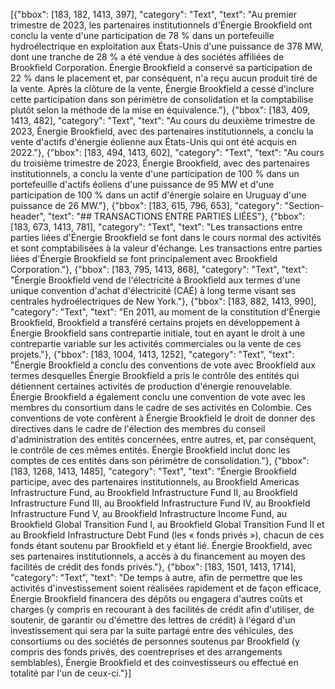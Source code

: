 [{"bbox": [183, 182, 1413, 397], "category": "Text", "text": "Au premier trimestre de 2023, les partenaires institutionnels d'Énergie Brookfield ont conclu la vente d'une participation de 78 % dans un portefeuille hydroélectrique en exploitation aux États-Unis d'une puissance de 378 MW, dont une tranche de 28 % a été vendue à des sociétés affiliées de Brookfield Corporation. Énergie Brookfield a conservé sa participation de 22 % dans le placement et, par conséquent, n'a reçu aucun produit tiré de la vente. Après la clôture de la vente, Énergie Brookfield a cessé d'inclure cette participation dans son périmètre de consolidation et la comptabilise plutôt selon la méthode de la mise en équivalence."}, {"bbox": [183, 409, 1413, 482], "category": "Text", "text": "Au cours du deuxième trimestre de 2023, Énergie Brookfield, avec des partenaires institutionnels, a conclu la vente d'actifs d'énergie éolienne aux États-Unis qui ont été acquis en 2022."}, {"bbox": [183, 494, 1413, 602], "category": "Text", "text": "Au cours du troisième trimestre de 2023, Énergie Brookfield, avec des partenaires institutionnels, a conclu la vente d'une participation de 100 % dans un portefeuille d'actifs éoliens d'une puissance de 95 MW et d'une participation de 100 % dans un actif d'énergie solaire en Uruguay d'une puissance de 26 MW."}, {"bbox": [183, 615, 796, 653], "category": "Section-header", "text": "## TRANSACTIONS ENTRE PARTIES LIÉES"}, {"bbox": [183, 673, 1413, 781], "category": "Text", "text": "Les transactions entre parties liées d'Énergie Brookfield se font dans le cours normal des activités et sont comptabilisées à la valeur d'échange. Les transactions entre parties liées d'Énergie Brookfield se font principalement avec Brookfield Corporation."}, {"bbox": [183, 795, 1413, 868], "category": "Text", "text": "Énergie Brookfield vend de l'électricité à Brookfield aux termes d'une unique convention d'achat d'électricité (CAÉ) à long terme visant ses centrales hydroélectriques de New York."}, {"bbox": [183, 882, 1413, 990], "category": "Text", "text": "En 2011, au moment de la constitution d'Énergie Brookfield, Brookfield a transféré certains projets en développement à Énergie Brookfield sans contrepartie initiale, tout en ayant le droit à une contrepartie variable sur les activités commerciales ou la vente de ces projets."}, {"bbox": [183, 1004, 1413, 1252], "category": "Text", "text": "Énergie Brookfield a conclu des conventions de vote avec Brookfield aux termes desquelles Énergie Brookfield a pris le contrôle des entités qui détiennent certaines activités de production d'énergie renouvelable. Énergie Brookfield a également conclu une convention de vote avec les membres du consortium dans le cadre de ses activités en Colombie. Ces conventions de vote confèrent à Énergie Brookfield le droit de donner des directives dans le cadre de l'élection des membres du conseil d'administration des entités concernées, entre autres, et, par conséquent, le contrôle de ces mêmes entités. Énergie Brookfield inclut donc les comptes de ces entités dans son périmètre de consolidation."}, {"bbox": [183, 1268, 1413, 1485], "category": "Text", "text": "Énergie Brookfield participe, avec des partenaires institutionnels, au Brookfield Americas Infrastructure Fund, au Brookfield Infrastructure Fund II, au Brookfield Infrastructure Fund III, au Brookfield Infrastructure Fund IV, au Brookfield Infrastructure Fund V, au Brookfield Infrastructure Income Fund, au Brookfield Global Transition Fund I, au Brookfield Global Transition Fund II et au Brookfield Infrastructure Debt Fund (les « fonds privés »), chacun de ces fonds étant soutenu par Brookfield et y étant lié. Énergie Brookfield, avec ses partenaires institutionnels, a accès à du financement au moyen des facilités de crédit des fonds privés."}, {"bbox": [183, 1501, 1413, 1714], "category": "Text", "text": "De temps à autre, afin de permettre que les activités d'investissement soient réalisées rapidement et de façon efficace, Énergie Brookfield financera des dépôts ou engagera d'autres coûts et charges (y compris en recourant à des facilités de crédit afin d'utiliser, de soutenir, de garantir ou d'émettre des lettres de crédit) à l'égard d'un investissement qui sera par la suite partagé entre des véhicules, des consortiums ou des sociétés de personnes soutenus par Brookfield (y compris des fonds privés, des coentreprises et des arrangements semblables), Énergie Brookfield et des coinvestisseurs ou effectué en totalité par l'un de ceux-ci."}]
